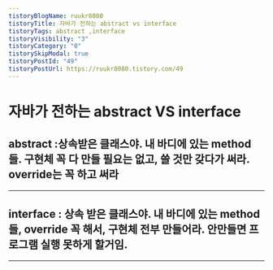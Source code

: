 ```yaml
---
tistoryBlogName: ruukr8080
tistoryTitle: 자바가 전하는 abstract vs interface
tistoryTags: abstract ,interface
tistoryVisibility: "3"
tistoryCategory: "0"
tistorySkipModal: true
tistoryPostId: "49"
tistoryPostUrl: https://ruukr8080.tistory.com/49
---
```

# 자바가 전하는 abstract VS interface

abstract :상속받은 클래스야. 내 바디에 있는 method 들. 구현체 꼭 다 만들 필요는 없고, 쓸 것만 갖다가 써라. override는 꼭 하고 써라
---
---

interface  : 상속 받은 클래스야. 내 바디에 있는 method들, override 꼭 해서, 구현체 전부 만들어라. 안만들면 프로그램 실행 못하게 할거임.
---
---

